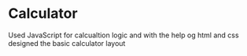 # Calculator
Used JavaScript for calcualtion logic and  with the help og html and css designed the basic  calculator layout
